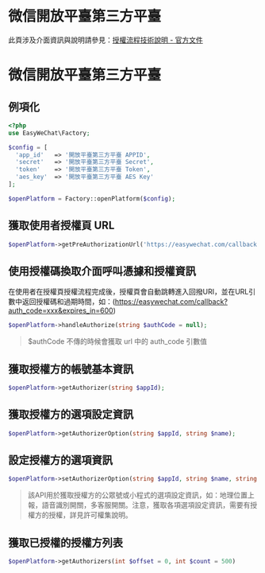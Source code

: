 # 微信開放平臺第三方平臺

此頁涉及介面資訊與說明請參見：[授權流程技術說明 - 官方文件](https://open.weixin.qq.com/cgi-bin/showdocument?action=dir_list&t=resource/res_list&verify=1&id=open1453779503&token=&lang=)

# 微信開放平臺第三方平臺

## 例項化

```php
<?php
use EasyWeChat\Factory;

$config = [
  'app_id'   => '開放平臺第三方平臺 APPID',
  'secret'   => '開放平臺第三方平臺 Secret',
  'token'    => '開放平臺第三方平臺 Token',
  'aes_key'  => '開放平臺第三方平臺 AES Key'
];

$openPlatform = Factory::openPlatform($config);
```

## 獲取使用者授權頁 URL

```php
$openPlatform->getPreAuthorizationUrl('https://easywechat.com/callback'); // 傳入回撥URI即可
```

## 使用授權碼換取介面呼叫憑據和授權資訊

在使用者在授權頁授權流程完成後，授權頁會自動跳轉進入回撥URI，並在URL引數中返回授權碼和過期時間，如：(https://easywechat.com/callback?auth_code=xxx&expires_in=600)

```php
$openPlatform->handleAuthorize(string $authCode = null);
```

> $authCode 不傳的時候會獲取 url 中的 auth_code 引數值

## 獲取授權方的帳號基本資訊

```php
$openPlatform->getAuthorizer(string $appId);
```

## 獲取授權方的選項設定資訊

```php
$openPlatform->getAuthorizerOption(string $appId, string $name);
```

## 設定授權方的選項資訊

```php
$openPlatform->setAuthorizerOption(string $appId, string $name, string $value);
```

> 該API用於獲取授權方的公眾號或小程式的選項設定資訊，如：地理位置上報，語音識別開關，多客服開關。注意，獲取各項選項設定資訊，需要有授權方的授權，詳見許可權集說明。


## 獲取已授權的授權方列表

```php
$openPlatform->getAuthorizers(int $offset = 0, int $count = 500)
```
